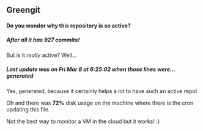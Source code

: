 ## Greengit

#### Do you wonder why this repository is so active?

##### After all it has 927 commits!

But is it *really* active? Well...

##### Last update was on Fri Mar 8 at 6:25:02 when those lines were... generated

Yes, generated, because it certainly helps a lot to have such an active repo!

Oh and there was **72%** disk usage on the machine
where there is the cron updating this file.

Not the best way to monitor a VM in the cloud but it works! :)

